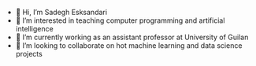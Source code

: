 - 👋 Hi, I’m Sadegh Esksandari
- 👀 I’m interested in teaching computer programming and artificial intelligence
- 🌱 I’m currently working as an assistant professor at University of Guilan
- 💞️ I’m looking to collaborate on hot machine learning and data science projects

<!---
EskandariSadegh/EskandariSadegh is a ✨ special ✨ repository because its `README.md` (this file) appears on your GitHub profile.
You can click the Preview link to take a look at your changes.
--->
